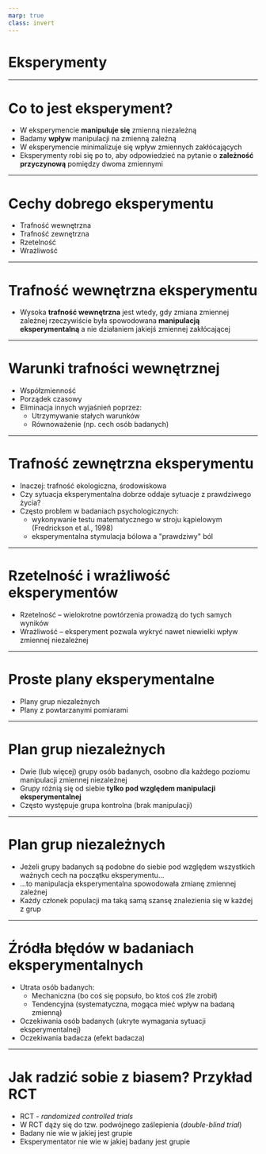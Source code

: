 ```yaml
---
marp: true
class: invert
---
```



# Eksperymenty

---

# Co to jest eksperyment?

* W eksperymencie **manipuluje się** zmienną niezależną
* Badamy **wpływ** manipulacji na zmienną zależną
* W eksperymencie minimalizuje się wpływ zmiennych zakłócających 
* Eksperymenty robi się po to, aby odpowiedzieć na pytanie o **zależność przyczynową** pomiędzy dwoma zmiennymi

---

# Cechy dobrego eksperymentu

* Trafność wewnętrzna
* Trafność zewnętrzna
* Rzetelność
* Wrażliwość

---

# Trafność wewnętrzna eksperymentu

* Wysoka **trafność wewnętrzna** jest wtedy, gdy zmiana zmiennej zależnej rzeczywiście była spowodowana **manipulacją eksperymentalną** a nie działaniem jakiejś zmiennej zakłócającej

---

# Warunki trafności wewnętrznej

* Współzmienność
* Porządek czasowy
* Eliminacja innych wyjaśnień poprzez:
    - Utrzymywanie stałych warunków
    - Równoważenie (np. cech osób badanych)

---

# Trafność zewnętrzna eksperymentu

* Inaczej: trafność ekologiczna, środowiskowa
* Czy sytuacja eksperymentalna dobrze oddaje sytuacje z prawdziwego życia?
* Często problem w badaniach psychologicznych:
    * wykonywanie testu matematycznego w stroju kąpielowym (Fredrickson et al., 1998)
    * eksperymentalna stymulacja bólowa a "prawdziwy" ból

---
    
# Rzetelność i wrażliwość eksperymentów

* Rzetelność – wielokrotne powtórzenia prowadzą do tych samych wyników
* Wrażliwość – eksperyment pozwala wykryć nawet niewielki wpływ zmiennej niezależnej

---

# Proste plany eksperymentalne

* Plany grup niezależnych
* Plany z powtarzanymi pomiarami

---

# Plan grup niezależnych

* Dwie (lub więcej) grupy osób badanych, osobno dla każdego poziomu manipulacji zmiennej niezależnej
* Grupy różnią się od siebie **tylko pod względem manipulacji eksperymentalnej**
* Często występuje grupa kontrolna (brak manipulacji)

---

# Plan grup niezależnych

* Jeżeli grupy badanych są podobne do siebie pod względem wszystkich ważnych cech na początku eksperymentu…
* …to manipulacja eksperymentalna spowodowała zmianę zmiennej zależnej
* Każdy członek populacji ma taką samą szansę znalezienia się w każdej z grup

---

# Źródła błędów w badaniach eksperymentalnych

* Utrata osób badanych:
    * Mechaniczna (bo coś się popsuło, bo ktoś coś źle zrobił)
    * Tendencyjna (systematyczna, mogąca mieć wpływ na badaną zmienną)
* Oczekiwania osób badanych (ukryte wymagania sytuacji eksperymentalnej)
* Oczekiwania badacza (efekt badacza)

---

# Jak radzić sobie z biasem? Przykład RCT

* RCT - _randomized controlled trials_
* W RCT dąży się do tzw. podwójnego zaślepienia (*double-blind trial*)
* Badany nie wie w jakiej jest grupie
* Eksperymentator nie wie w jakiej badany jest grupie

